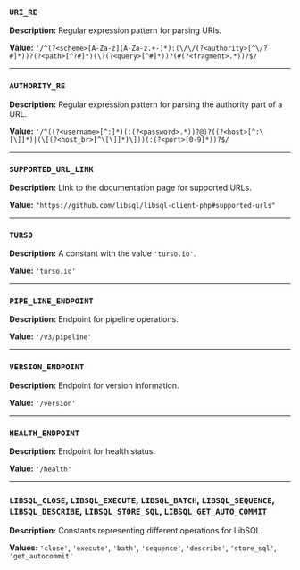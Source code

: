 ### `URI_RE`

**Description:** Regular expression pattern for parsing URIs.

**Value:** `'/^(?<scheme>[A-Za-z][A-Za-z.+-]*):(\/\/(?<authority>[^\/?#]*))?(?<path>[^?#]*)(\?(?<query>[^#]*))?(#(?<fragment>.*))?$/`

---

### `AUTHORITY_RE`

**Description:** Regular expression pattern for parsing the authority part of a URL.

**Value:** `'/^((?<username>[^:]*)(:(?<password>.*))?@)?((?<host>[^:\[\]]*)|(\[(?<host_br>[^\[\]]*)\]))(:(?<port>[0-9]*))?$/`

---

### `SUPPORTED_URL_LINK`

**Description:** Link to the documentation page for supported URLs.

**Value:** `"https://github.com/libsql/libsql-client-php#supported-urls"`

---

### `TURSO`

**Description:** A constant with the value `'turso.io'`.

**Value:** `'turso.io'`

---

### `PIPE_LINE_ENDPOINT`

**Description:** Endpoint for pipeline operations.

**Value:** `'/v3/pipeline'`

---

### `VERSION_ENDPOINT`

**Description:** Endpoint for version information.

**Value:** `'/version'`

---

### `HEALTH_ENDPOINT`

**Description:** Endpoint for health status.

**Value:** `'/health'`

---

### `LIBSQL_CLOSE`, `LIBSQL_EXECUTE`, `LIBSQL_BATCH`, `LIBSQL_SEQUENCE`, `LIBSQL_DESCRIBE`, `LIBSQL_STORE_SQL`, `LIBSQL_GET_AUTO_COMMIT`

**Description:** Constants representing different operations for LibSQL.

**Values:** `'close'`, `'execute'`, `'bath'`, `'sequence'`, `'describe'`, `'store_sql'`, `'get_autocommit'`
